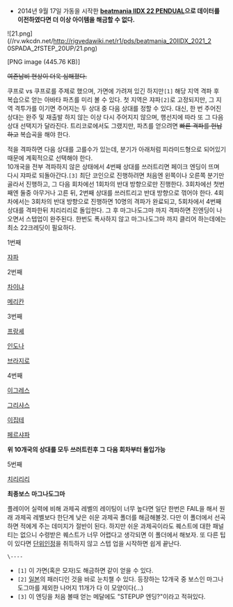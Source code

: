   * 2014년 9월 17일 가동을 시작한 **[beatmania IIDX 22 PENDUAL](beatmania%20IIDX%2022%20PENDUAL.md)으로 데이터를 이전하였다면 더 이상 아이템을 해금할 수 없다.**  

![21.png](//rv.wkcdn.net/http://rigvedawiki.net/r1/pds/beatmania_20IIDX_2021_2
0SPADA_2fSTEP_20UP/21.png)

[PNG image (445.76 KB)]

  
<del>여존남비 현상이 더욱 심해졌다.</del>

쿠프로 vs 쿠프로를 주제로 했으며, 가면에 가려져 있긴 하지만`[1]` 해당 지역 격파 후 복습으로 얻는 아바타 파츠를 미리 볼 수 있다.
첫 지역은 쟈파`[2]`로 고정되지만, 그 지역 격투가를 이기면 주어지는 두 상대 중 다음 상대를 정할 수 있다. 대신, 한 번 주어진
상대는 완주 및 재출발 하지 않는 이상 다시 주어지지 않으며, 행선지에 따라 또 그 다음 상대 선택지가 달라진다. 트리코로에서도 그랬지만,
파츠를 얻으려면 <del>빠른 격파를 헌납하고</del> 복습곡을 해야 한다.

적을 격파하면 다음 상대를 고를수가 있는데, 분기가 아래처럼 피라미드형으로 되어있기 때문에 계획적으로 선택해야 한다.  
10개국을 전부 격파하지 않은 상태에서 4번째 상대를 쓰러트리면 페이크 엔딩이 뜨며 다시 쟈파로 되돌아간다.`[3]` 최단 코인으로
진행하려면 처음엔 왼쪽이나 오른쪽 분기만 골라서 진행하고, 그 다음 회차에선 1회차의 반대 방향으로만 진행한다. 3회차에선 첫번째엔 둘중
아무거나 고른 뒤, 2번째 상대를 쓰러트리고 반대 방향으로 꺾어야 한다. 4회차에서는 3회차의 반대 방향으로 진행하면 10명의 격파가
완료되고, 5회차에서 4번째 상대를 격파한뒤 치리리리로 돌입한다. 그 후 마그나도그마 까지 격파하면 진엔딩이 나오면서 스텝업이 완주된다.
한번도 폭사하지 않고 마그나도그마 까지 클리어 하는데에는 최소 22크레딧이 필요하다.

1번째

[쟈파](%EC%9D%BC%EB%B3%B8.md)

2번째

[차이냐](%EC%A4%91%EA%B5%AD.md)

[메리칸](%EB%AF%B8%EA%B5%AD.md)

3번째

[프랑셰](%ED%94%84%EB%9E%91%EC%8A%A4.md)

[인도나](%EC%9D%B8%EB%8F%84.md)

[브라지로](%EB%B8%8C%EB%9D%BC%EC%A7%88.md)

4번째

[이그레스](%EC%98%81%EA%B5%AD.md)

[그리샤스](%EA%B7%B8%EB%A6%AC%EC%8A%A4.md)

[이집테](%EC%9D%B4%EC%A7%91%ED%8A%B8.md)

[페르샤파](%ED%8E%98%EB%A5%B4%EC%8B%9C%EC%95%84.md)

**위 10개국의 상대를 모두 쓰러트린후 그 다음 회차부터 돌입가능**

5번째

[치리리리](%EC%B9%A0%EB%A0%88.md)

**최종보스**
**마그나도그마**
  
플레이어 실력에 비해 과제곡 레벨의 레이팅이 너무 높다면 일단 한번은 FAIL을 해서 원래 과제곡 레벨보다 한단계 낮은 쉬운 과제곡 폴더를
해금해볼것. 다만 이 폴더에서 선곡하면 적에게 주는 데미지가 절반이 된다. 하지만 쉬운 과제곡이라도 퀘스트에 대한 패널티는 없으니 수령받은
퀘스트가 너무 어렵다고 생각되면 이 폴더에서 해보자. 또 다른 팁이 있다면
[단위인정](%EB%8B%A8%EC%9C%84%EC%9D%B8%EC%A0%95.md)을 취득하지 않고 스텝 업을 시작하면 쉽게 끝난다.

`\----`

  * `[1]` 이 가면(혹은 모자)도 해금하면 같이 얻을 수 있다.
  * `[2]` [일본](%EC%9D%BC%EB%B3%B8.md)의 패러디인 것을 바로 눈치챌 수 있다. 등장하는 12개국 중 보스인 마그나 도그마를 제외한 나머지 11개가 다 이 모양이다(...)
  * `[3]` 이 엔딩을 처음 볼때 얻는 메달에도 "STEPUP 엔딩?"이라고 적혀있다.


